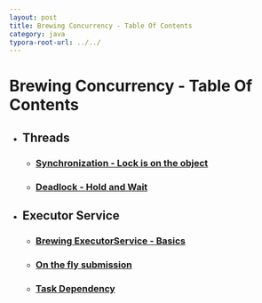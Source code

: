 ```yaml
---
layout: post
title: Brewing Concurrency - Table Of Contents  
category: java
typora-root-url: ../../
---
```


# Brewing Concurrency - Table Of Contents

* ## Threads
  * ### [Synchronization - Lock is on the object](/java/2017/06/21/concurrency-sync-is-based-on-object.html)    
  * ### [Deadlock - Hold and Wait](/java/2017/07/11/deadlock-hold-and-wait.html)

* ## Executor Service
  * ### [Brewing ExecutorService - Basics](/java/2017/07/21/executive-service-fixed-thread-pool-basic.html)
  * ### [On the fly submission](/java/2017/08/21/executive-service-on-the-fly-submission.html)
  * ### [Task Dependency](/java/2017/08/11/executive-service-task-dependency.html)

